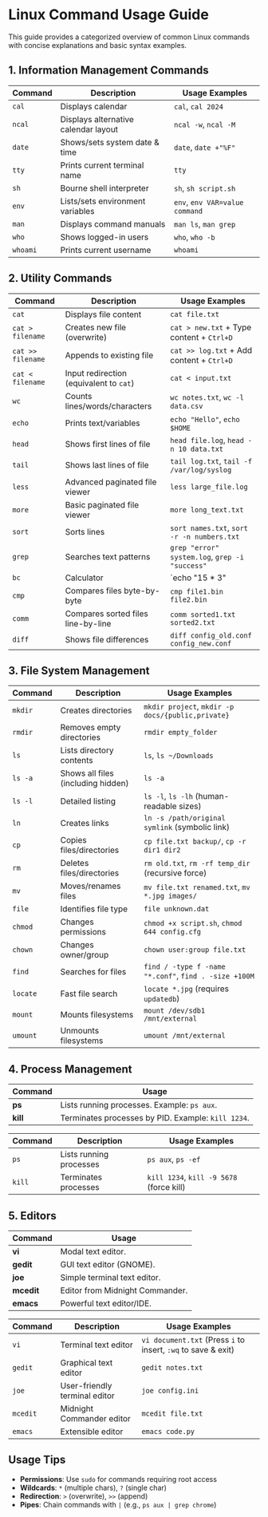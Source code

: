 # Linux Command Usage Guide

This guide provides a categorized overview of common Linux commands with concise explanations and basic syntax examples.

## 1. Information Management Commands

| Command   | Description                          | Usage Examples                              |
|-----------|--------------------------------------|--------------------------------------------|
| `cal`     | Displays calendar                    | `cal`, `cal 2024`                          |
| `ncal`    | Displays alternative calendar layout | `ncal -w`, `ncal -M`                       |
| `date`    | Shows/sets system date & time        | `date`, `date +"%F"`                       |
| `tty`     | Prints current terminal name         | `tty`                                      |
| `sh`      | Bourne shell interpreter             | `sh`, `sh script.sh`                       |
| `env`     | Lists/sets environment variables     | `env`, `env VAR=value command`             |
| `man`     | Displays command manuals             | `man ls`, `man grep`                       |
| `who`     | Shows logged-in users                | `who`, `who -b`                            |
| `whoami`  | Prints current username              | `whoami`                                   |


## 2. Utility Commands

| Command               | Description                              | Usage Examples                                  |
|-----------------------|------------------------------------------|------------------------------------------------|
| `cat`                 | Displays file content                    | `cat file.txt`                                 |
| `cat > filename`      | Creates new file (overwrite)             | `cat > new.txt` + Type content + `Ctrl+D`      |
| `cat >> filename`     | Appends to existing file                 | `cat >> log.txt` + Add content + `Ctrl+D`      |
| `cat < filename`      | Input redirection (equivalent to `cat`)  | `cat < input.txt`                              |
| `wc`                  | Counts lines/words/characters            | `wc notes.txt`, `wc -l data.csv`               |
| `echo`                | Prints text/variables                    | `echo "Hello"`, `echo $HOME`                   |
| `head`                | Shows first lines of file                | `head file.log`, `head -n 10 data.txt`         |
| `tail`                | Shows last lines of file                 | `tail log.txt`, `tail -f /var/log/syslog`      |
| `less`                | Advanced paginated file viewer           | `less large_file.log`                          |
| `more`                | Basic paginated file viewer              | `more long_text.txt`                           |
| `sort`                | Sorts lines                              | `sort names.txt`, `sort -r -n numbers.txt`     |
| `grep`                | Searches text patterns                   | `grep "error" system.log`, `grep -i "success"` |
| `bc`                  | Calculator                               | `echo "15 * 3" | bc`                            |
| `cmp`                 | Compares files byte-by-byte              | `cmp file1.bin file2.bin`                     |
| `comm`                | Compares sorted files line-by-line       | `comm sorted1.txt sorted2.txt`                |
| `diff`                | Shows file differences                   | `diff config_old.conf config_new.conf`         |


## 3. File System Management


| Command         | Description                              | Usage Examples                                  |
|-----------------|------------------------------------------|------------------------------------------------|
| `mkdir`         | Creates directories                      | `mkdir project`, `mkdir -p docs/{public,private}` |
| `rmdir`         | Removes empty directories                | `rmdir empty_folder`                           |
| `ls`            | Lists directory contents                 | `ls`, `ls ~/Downloads`                         |
| `ls -a`         | Shows all files (including hidden)       | `ls -a`                                        |
| `ls -l`         | Detailed listing                         | `ls -l`, `ls -lh` (human-readable sizes)       |
| `ln`            | Creates links                            | `ln -s /path/original symlink` (symbolic link) |
| `cp`            | Copies files/directories                 | `cp file.txt backup/`, `cp -r dir1 dir2`       |
| `rm`            | Deletes files/directories                | `rm old.txt`, `rm -rf temp_dir` (recursive force) |
| `mv`            | Moves/renames files                      | `mv file.txt renamed.txt`, `mv *.jpg images/`  |
| `file`          | Identifies file type                     | `file unknown.dat`                             |
| `chmod`         | Changes permissions                      | `chmod +x script.sh`, `chmod 644 config.cfg`   |
| `chown`         | Changes owner/group                      | `chown user:group file.txt`                    |
| `find`          | Searches for files                       | `find / -type f -name "*.conf"`, `find . -size +100M` |
| `locate`        | Fast file search                         | `locate *.jpg` (requires `updatedb`)           |
| `mount`         | Mounts filesystems                       | `mount /dev/sdb1 /mnt/external`                |
| `umount`        | Unmounts filesystems                     | `umount /mnt/external`                         |



## 4. Process Management
| Command | Usage |
|---------|-------|
| **ps** | Lists running processes. Example: `ps aux`. |
| **kill** | Terminates processes by PID. Example: `kill 1234`. |

| Command   | Description                          | Usage Examples                                  |
|-----------|--------------------------------------|------------------------------------------------|
| `ps`      | Lists running processes              | `ps aux`, `ps -ef`                             |
| `kill`    | Terminates processes                 | `kill 1234`, `kill -9 5678` (force kill)       |



## 5. Editors
| Command | Usage |
|---------|-------|
| **vi** | Modal text editor. |
| **gedit** | GUI text editor (GNOME). |
| **joe** | Simple terminal text editor. |
| **mcedit** | Editor from Midnight Commander. |
| **emacs** | Powerful text editor/IDE. |


| Command   | Description                          | Usage Examples                                  |
|-----------|--------------------------------------|------------------------------------------------|
| `vi`      | Terminal text editor                 | `vi document.txt` (Press `i` to insert, `:wq` to save & exit) |
| `gedit`   | Graphical text editor                | `gedit notes.txt`                              |
| `joe`     | User-friendly terminal editor        | `joe config.ini`                               |
| `mcedit`  | Midnight Commander editor            | `mcedit file.txt`                              |
| `emacs`   | Extensible editor                    | `emacs code.py`                                |


## Usage Tips
- **Permissions**: Use `sudo` for commands requiring root access
- **Wildcards**: `*` (multiple chars), `?` (single char)
- **Redirection**: `>` (overwrite), `>>` (append)
- **Pipes**: Chain commands with `|` (e.g., `ps aux | grep chrome`)

